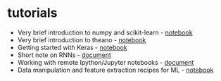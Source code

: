 # tutorials

- Very brief introduction to numpy and scikit-learn - [notebook](numpy_sklearn.ipynb)
- Very brief introduction to theano - [notebook](theano.ipynb)
- Getting started with Keras - [notebook](keras.ipynb)
- Short note on RNNs - [document](rnn.pdf)
- Working with remote Ipython/Jupyter notebooks - [document](remote-jupyter.md)
- Data manipulation and feature extraction recipes for ML - [notebook](recipes.ipynb)

